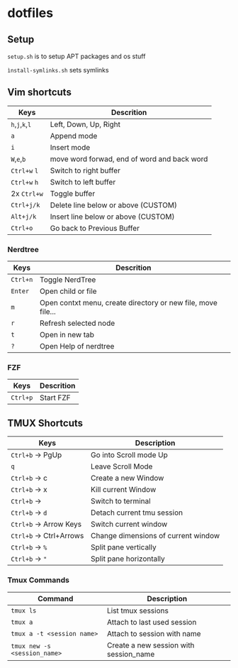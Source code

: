 # dotfiles

## Setup

`setup.sh` is to setup APT packages and os stuff

`ìnstall-symlinks.sh` sets symlinks

## Vim shortcuts

| Keys            | Descrition                                  |
| --------------- | ------------------------------------------- |
| `h`,`j`,`k`,`l` | Left, Down, Up, Right                       |
| `a`             | Append mode                                 |
| `i`             | Insert mode                                 |
| `W`,`e`,`b`     | move word forwad, end of word and back word |
| `Ctrl+w` `l`    | Switch to right buffer                      |
| `Ctrl+w` `h`    | Switch to left buffer                       |
| 2x `Ctrl+w`     | Toggle buffer                               |
| `Ctrl+j/k`      | Delete line below or above (CUSTOM)         |
| `Alt+j/k`       | Insert line below or above (CUSTOM)         |
| `Ctrl+o`        | Go back to Previous Buffer                  |

### Nerdtree

| Keys     | Descrition                                                   |
| -------- | ------------------------------------------------------------ |
| `Ctrl+n` | Toggle NerdTree                                              |
| `Enter`  | Open child or file                                           |
| `m`      | Open contxt menu, create directory or new file, move file... |
| `r`      | Refresh selected node                                        |
| `t`      | Open in new tab                                              |
| `?`      | Open Help of nerdtree                                        |

### FZF

| Keys     | Descrition |
| -------- | ---------- |
| `Ctrl+p` | Start FZF  |

## TMUX Shortcuts

| Keys            | Description                               |
| --------------- | ------------------------------------------|
| `Ctrl+b` -> PgUp| Go into Scroll mode Up                    |
| `q`             | Leave Scroll Mode                         |
| `Ctrl+b` -> c   | Create a new Window                       |
| `Ctrl+b` -> x   | Kill current Window                       |
| `Ctrl+b` -> <numb> | Switch to terminal <numb>              |
| `Ctrl+b` -> `d` | Detach current tmu session                |
| `Ctrl+b` -> Arrow Keys | Switch current window              |
| `Ctrl+b` -> Ctrl+Arrows | Change dimensions of current window |
| `Ctrl+b` -> `%`| Split pane vertically |
| `Ctrl+b` -> `"`| Split pane horizontally |

### Tmux Commands

| Command         | Description                               |
| --------------- | ----------------------------------------- |
| `tmux ls`       | List tmux sessions                        |
| `tmux a`        | Attach to last used session               |
| `tmux a -t <session name>`| Attach to session with name     |
| `tmux new -s <session_name> `| Create a new session with session_name |


